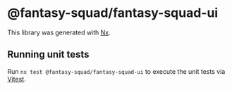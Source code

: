# @fantasy-squad/fantasy-squad-ui

This library was generated with [Nx](https://nx.dev).

## Running unit tests

Run `nx test @fantasy-squad/fantasy-squad-ui` to execute the unit tests via [Vitest](https://vitest.dev/).
